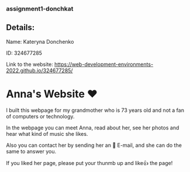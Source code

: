 ### assignment1-donchkat


## Details:

Name: Kateryna Donchenko


ID: 324677285


Link to the website: https://web-development-environments-2022.github.io/324677285/ 

# Anna's Website ❤️


I built this webpage for my grandmother who is 73 years old and not a fan of computers or technology.


In the webpage you can meet Anna, read about her, see her photos and hear what kind of music she likes.


Also you can contact her by sending her an 📧 E-mail, and she can do the same to answer you.


If you liked her page, please put your thunmb up and like👍 the page!


